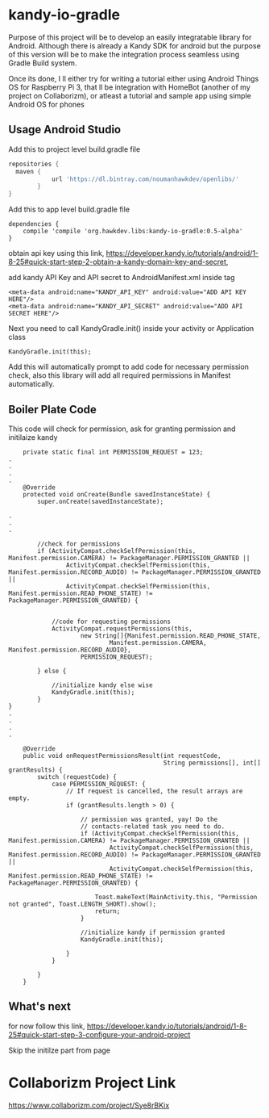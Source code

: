 # kandy-io-gradle

Purpose of this project will be to develop an easily integratable library for Android. Although there is already a Kandy SDK for android but the purpose of this version will be to make the integration process seamless using Gradle Build system.

Once its done, I ll either try for writing a tutorial either using Android Things OS for Raspberry Pi 3, that ll be integration with HomeBot (another of my project on Collaborizm), or atleast a tutorial and sample app using simple Android OS for phones

Usage Android Studio
--------

Add this to project level build.gradle file
```gradle
repositories {
  maven {
            url 'https://dl.bintray.com/noumanhawkdev/openlibs/'
        }
}
```

Add this to app level build.gradle file
```
dependencies {
    compile 'compile 'org.hawkdev.libs:kandy-io-gradle:0.5-alpha'
}
```

obtain api key using this link, https://developer.kandy.io/tutorials/android/1-8-25#quick-start-step-2-obtain-a-kandy-domain-key-and-secret, 

add kandy API Key and API secret to AndroidManifest.xml inside <application> tag
```
<meta-data android:name="KANDY_API_KEY" android:value="ADD API KEY HERE"/>
<meta-data android:name="KANDY_API_SECRET" android:value="ADD API SECRET HERE"/>
```

Next you need to call KandyGradle.init() inside your activity or Application class
```
KandyGradle.init(this);
```
Add this will automatically prompt to add code for necessary permission check, also this library will add all required permissions in Manifest automatically.

Boiler Plate Code
--------
This code will check for permission, ask for granting permission and initilaize kandy 

```
    private static final int PERMISSION_REQUEST = 123;
.
.
.
.
    @Override
    protected void onCreate(Bundle savedInstanceState) {
        super.onCreate(savedInstanceState);

.
.
.

        //check for permissions
        if (ActivityCompat.checkSelfPermission(this, Manifest.permission.CAMERA) != PackageManager.PERMISSION_GRANTED ||
                ActivityCompat.checkSelfPermission(this, Manifest.permission.RECORD_AUDIO) != PackageManager.PERMISSION_GRANTED ||
                ActivityCompat.checkSelfPermission(this, Manifest.permission.READ_PHONE_STATE) != PackageManager.PERMISSION_GRANTED) {


            //code for requesting permissions
            ActivityCompat.requestPermissions(this,
                    new String[]{Manifest.permission.READ_PHONE_STATE,
                            Manifest.permission.CAMERA, Manifest.permission.RECORD_AUDIO},
                    PERMISSION_REQUEST);
            
        } else {

            //initialize kandy else wise
            KandyGradle.init(this);
        }
}
.
.
.
.

    @Override
    public void onRequestPermissionsResult(int requestCode,
                                           String permissions[], int[] grantResults) {
        switch (requestCode) {
            case PERMISSION_REQUEST: {
                // If request is cancelled, the result arrays are empty.
                if (grantResults.length > 0) {

                    // permission was granted, yay! Do the
                    // contacts-related task you need to do.
                    if (ActivityCompat.checkSelfPermission(this, Manifest.permission.CAMERA) != PackageManager.PERMISSION_GRANTED ||
                            ActivityCompat.checkSelfPermission(this, Manifest.permission.RECORD_AUDIO) != PackageManager.PERMISSION_GRANTED ||
                            ActivityCompat.checkSelfPermission(this, Manifest.permission.READ_PHONE_STATE) != PackageManager.PERMISSION_GRANTED) {
                        
                        Toast.makeText(MainActivity.this, "Permission not granted", Toast.LENGTH_SHORT).show();
                        return;
                    }
                    
                    //initialize kandy if permission granted
                    KandyGradle.init(this);

                }
            }
            
        }
    }
```

What's next
--------

for now follow this link, https://developer.kandy.io/tutorials/android/1-8-25#quick-start-step-3-configure-your-android-project

Skip the initilze part from page

# Collaborizm Project Link
https://www.collaborizm.com/project/Sye8rBKix 
